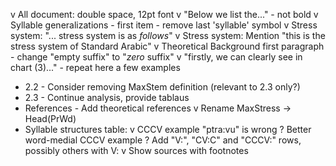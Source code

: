 v All document: double space, 12pt font
v "Below we list the..." - not bold
v Syllable generalizations - first item - remove last 'syllable' symbol
v Stress system: "... stress system is as _follows_"
v Stress system: Mention "this is the stress system of Standard Arabic"
v Theoretical Background first paragraph - change "empty suffix" to "_zero_ suffix"
v "firstly, we can clearly see in chart (3)..." - repeat here a few examples
- 2.2 - Consider removing MaxStem definition (relevant to 2.3 only?)
- 2.3 - Continue analysis, provide tablaus
- References - Add theoretical references
v Rename MaxStress -> Head(PrWd)
- Syllable structures table:
  v CCCV example "ptra:vu" is wrong
  ? Better word-medial CCCV example
  ? Add "V:", "CV:C" and "CCCV:" rows, possibly others with V:
  v Show sources with footnotes
